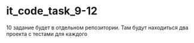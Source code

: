 # it_code_task_9-12
10 задание будет в отдельном репозитории. Там будут находиться два проекта с тестами для каждого
